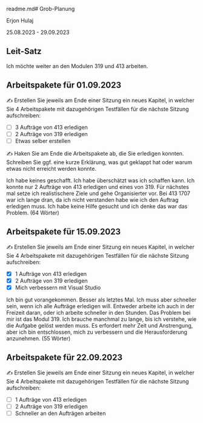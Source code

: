 readme.md# Grob-Planung

Erjon Hulaj

25.08.2023 - 29.09.2023

## Leit-Satz

Ich möchte weiter an den Modulen 319 und 413 arbeiten.

## Arbeitspakete für 01.09.2023

✍️ Erstellen Sie jeweils am Ende einer Sitzung ein neues Kapitel, in welcher Sie 4 Arbeitspakete mit dazugehörigen Testfällen für die nächste Sitzung aufschreiben:

- [ ] 3 Aufträge von 413 erledigen
- [ ] 2 Aufträge von 319 erledigen
- [ ] Etwas selber erstellen

✍️  Haken Sie am Ende die Arbeitspakete ab, die Sie erledigen konnten. Schreiben Sie ggf. eine kurze Erklärung, was gut geklappt hat oder warum etwas nicht erreicht werden konnte.

Ich habe keines geschafft. Ich habe überschätzt was ich schaffen kann. Ich konnte nur 2 Aufträge von 413 erledigen und eines von 319. Für nächstes mal setze ich realistischere Ziele und gehe Organisierter vor. Bei 413 1707 war ich lange dran, da ich nicht verstanden habe wie ich den Auftrag erledigen muss. Ich habe keine Hilfe gesucht und ich denke das war das Problem. (64 Wörter)


## Arbeitspakete für 15.09.2023

✍️ Erstellen Sie jeweils am Ende einer Sitzung ein neues Kapitel, in welcher Sie 4 Arbeitspakete mit dazugehörigen Testfällen für die nächste Sitzung aufschreiben:

- [x] 1 Aufträge von 413 erledigen
- [x] 2 Aufträge von 319 erledigen
- [x] Mich verbessern mit Visual Studio

Ich bin gut vorangekommen. Besser als letztes Mal. Ich muss aber schneller sein, wenn ich alle Aufträge erledigen will. Entweder arbeite ich auch in der Freizeit daran, oder ich arbeite schneller in den Stunden. Das Problem bei mir ist das Modul 319. Ich brauche manchmal zu lange, bis ich verstehe, wie die Aufgabe gelöst werden muss. Es erfordert mehr Zeit und Anstrengung, aber ich bin entschlossen, mich zu verbessern und die Herausforderung anzunehmen. (55 Wörter)

## Arbeitspakete für 22.09.2023

✍️ Erstellen Sie jeweils am Ende einer Sitzung ein neues Kapitel, in welcher Sie 4 Arbeitspakete mit dazugehörigen Testfällen für die nächste Sitzung aufschreiben:

- [ ] 1 Aufträge von 413 erledigen
- [ ] 2 Aufträge von 319 erledigen
- [ ] Schneller an den Aufträgen arbeiten
